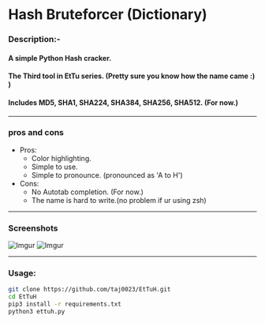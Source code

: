 # **Hash Bruteforcer (Dictionary)**




### Description:-
#### A simple Python Hash cracker. 
#### The Third tool in EtTu series.   (Pretty sure you know how the name came :) )
#### Includes MD5, SHA1, SHA224, SHA384, SHA256, SHA512.  (For now.)



___
### pros and cons
* Pros:
    * Color highlighting.
    * Simple to use.
    * Simple to pronounce. (pronounced as 'A to H')
* Cons:
    * No Autotab completion. (For now.)
    * The name is hard to write.(no problem if ur using zsh)

___
### Screenshots

![Imgur](https://i.imgur.com/vBBmHt3.png)
![Imgur](https://i.imgur.com/I1YpMaH.png)
___
### Usage:
```bash
git clone https://github.com/taj0023/EtTuH.git
cd EtTuH
pip3 install -r requirements.txt
python3 ettuh.py 
```
